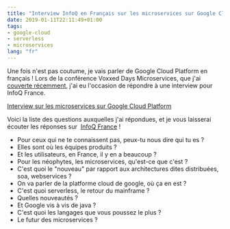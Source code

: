 ```yaml
---
title: "Interview InfoQ en Français sur les microservices sur Google Cloud Platform"
date: 2019-01-11T22:11:49+01:00
tags:
- google-cloud
- serverless
- microservices
lang: "fr"
---
```


Une fois n'est pas coutume, je vais parler de Google Cloud Platform en français ! 
Lors de la conférence Voxxed Days Microservices, que j'ai 
[couverte récemment](http://glaforge.appspot.com/article/new-serverless-solutions-on-google-cloud-for-functions-apps-and-containers), 
j'ai eu l'occasion de répondre à une interview pour InfoQ France.

[Interview sur les microservices sur Google Cloud Platform](https://www.infoq.com/fr/interviews/voxxeddays-microservices-2018-guillaume-laforge)

Voici la liste des questions auxquelles j'ai répondues, et je vous laisserai écouter les réponses sur 
[InfoQ France](https://www.infoq.com/fr/interviews/voxxeddays-microservices-2018-guillaume-laforge) !

-   Pour ceux qui ne te connaissent pas, peux-tu nous dire qui tu es ?
-   Elles sont où les équipes produits ?
-   Et les utilisateurs, en France, il y en a beaucoup ?
-   Pour les néophytes, les microservices, qu'est-ce que c'est ?
-   C'est quoi le "nouveau" par rapport aux architectures dites distribuées, soa, webservices ?
-   On va parler de la platforme cloud de google, où ça en est ?
-   C'est quoi serverless, le retour du mainframe ?
-   Quelles nouveautés ?
-   Et Google vis à vis de java ?
-   C'est quoi les langages que vous poussez le plus ?
-   Le futur des microservices ?